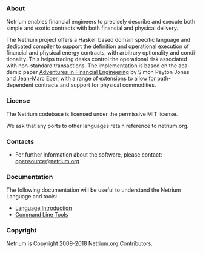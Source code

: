 ### About

Netrium enables financial engineers to precisely describe and execute both simple and exotic contracts with both financial and physical delivery. 

The Netrium project offers a Haskell based domain specific language and dedicated compiler to support the definition and operational exe­cu­tion of fin­an­cial and phys­ical energy con­tracts, with arbit­rary option­al­ity and con­di­tion­al­ity. This helps trad­ing desks con­trol the oper­a­tional risk asso­ci­ated with non-standard trans­ac­tions. The imple­ment­a­tion is based on the aca­demic paper [Adven­tures in Fin­an­cial Engin­eer­ing](http://research.microsoft.com/en-us/um/people/simonpj/papers/financial-contracts/contracts-icfp.htm) by Simon Peyton Jones and Jean-Marc Eber, with a range of extensions to allow for path-dependent contracts and support for physical commodities.

### License

The Netrium codebase is licensed under the permissive MIT license.

We ask that any ports to other languages retain reference to netrium.org.

### Contacts

* For further information about the software, please contact: opensource@netrium.org

### Documentation

The following documentation will be useful to understand the Netrium Language and tools:

* [Language Introduction](https://github.com/netrium/Netrium/wiki/Language)
* [Command Line Tools](https://github.com/netrium/Netrium/wiki/Command-Line-Tools)

### Copyright

Netrium is Copyright 2009-2018 Netrium.org Contributors.
